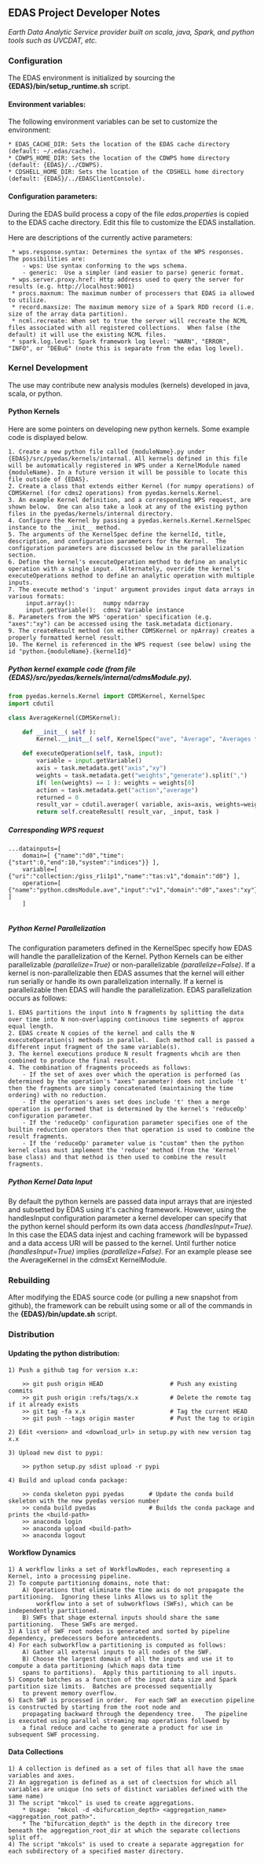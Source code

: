##                                EDAS Project Developer Notes

_Earth Data Analytic Service provider built on scala, java, Spark, and python tools such as UVCDAT, etc._

###  Configuration

The EDAS environment is initialized by sourcing the **{EDAS}/bin/setup_runtime.sh** script.

####  Environment variables:
The following environment variables can be set to customize the environment:

    * EDAS_CACHE_DIR: Sets the location of the EDAS cache directory (default: ~/.edas/cache).
    * CDWPS_HOME_DIR: Sets the location of the CDWPS home directory (default: {EDAS}/../CDWPS).
    * CDSHELL_HOME_DIR: Sets the location of the CDSHELL home directory (default: {EDAS}/../EDASClientConsole).

####  Configuration parameters:
During the EDAS build process a copy of the file _edas.properties_ is copied to the EDAS cache directory.
    Edit this file to customize the EDAS installation. 
    
Here are descriptions of the currently active parameters:
     
     * wps.response.syntax: Determines the syntax of the WPS responses.  The possibilities are:
        - wps: Use syntax conforming to the wps schema.
        - generic:  Use a simpler (and easier to parse) generic format.
     * wps.server.proxy.href: Http address used to query the server for results (e.g. http://localhost:9001)
     * procs.maxnum: The maximum number of processers that EDAS ia allowed to utilize.
     * record.maxsize: The maximum memory size of a Spark RDD record (i.e. size of the array data partition).
     * ncml.recreate: When set to true the server will recreate the NCML files associated with all registered collections.  When false (the default) it will use the existing NCML files.
     * spark.log.level: Spark framework log level: "WARN", "ERROR", "INFO", or "DEBuG" (note this is separate from the edas log level).    

###  Kernel Development

The use may contribute new analysis modules (kernels) developed in java, scala, or python.  

#### Python Kernels
Here are some pointers on developing new python kernels. Some example code is displayed below.

    1. Create a new python file called {moduleName}.py under {EDAS}/src/pyedas/kernels/internal. All kernels defined in this file will be automatically registered in WPS under a KernelModule named {moduleName}. In a future version it will be possible to locate this file outside of {EDAS}.
    2. Create a class that extends either Kernel (for numpy operations) of CDMSKernel (for cdms2 operations) from pyedas.kernels.Kernel.  
    3. An example Kernel definition, and a corresponding WPS request, are shown below.  One can also take a look at any of the existing python files in the pyedas/kernels/internal directory.
    4. Configure the Kernel by passing a pyedas.kernels.Kernel.KernelSpec instance to the __init__ method.  
    5. The arguments of the KernelSpec define the kernelId, title, description, and configuration parameters for the Kernel.  The configuration parameters are discussed below in the parallelization section.
    6. Define the kernel's executeOperation method to define an analytic operation with a single input.  Alternately, override the kernel's executeOperations method to define an analytic operation with multiple inputs.
    7. The execute method's 'input' argument provides input data arrays in various formats:
         input.array():        numpy ndarray
         input.getVariable():  cdms2 Variable instance
    8. Parameters from the WPS 'operation' specification (e.g. "axes":"xy") can be accessed using the task.metadata dictionary.
    9. The createResult method (on either CDMSKernel or npArray) creates a properly formatted kernel result.
    10. The Kernel is referenced in the WPS request (see below) using the id "python.{moduleName}.{kernelId}"
    
##### Python kernel example code (from file {EDAS}/src/pyedas/kernels/internal/cdmsModule.py).

```python
from pyedas.kernels.Kernel import CDMSKernel, KernelSpec
import cdutil

class AverageKernel(CDMSKernel):

    def __init__( self ):
        Kernel.__init__( self, KernelSpec("ave", "Average", "Averages the inputs using UVCDAT with area weighting by default", parallelize=True ) )

    def executeOperation(self, task, input):
        variable = input.getVariable()
        axis = task.metadata.get("axis","xy")
        weights = task.metadata.get("weights","generate").split(",")
        if( len(weights) == 1 ): weights = weights[0]
        action = task.metadata.get("action","average")
        returned = 0
        result_var = cdutil.averager( variable, axis=axis, weights=weights, action=action, returned=returned )
        return self.createResult( result_var, _input, task )

```
##### Corresponding WPS request
```
...datainputs=[
    domain=[ {"name":"d0","time":{"start":0,"end":10,"system":"indices"}} ],
    variable=[ {"uri":"collection:/giss_r1i1p1","name":"tas:v1","domain":"d0"} ],
    operation=[ {"name":"python.cdmsModule.ave","input":"v1","domain":"d0","axes":"xy"} ]
    ]
    
```

##### Python Kernel Parallelization
The configuration parameters defined in the KernelSpec specify how EDAS will handle the parallelization of the Kernel.   Python Kernels can be 
either parallelizable _(parallelize=True)_ or non-parallelizable _(parallelize=False)_.  If a kernel is non-parallelizable then EDAS assumes that the kernel will either run serially or handle
its own parallelization internally.  If a kernel is parallelizable then EDAS will handle the parallelization.  EDAS parallelization occurs as follows:

    1. EDAS partitions the input into N fragments by splitting the data over time into N non-overlapping continuous time segments of approx equal length.
    2. EDAS create N copies of the kernel and calls the N executeOperation(s) methods in parallel.  Each method call is passed a different input fragment of the same variable(s).
    3. The kernel executions produce N result fragments whcih are then combined to produce the final result.
    4. The combination of fragments proceeds as follows:
        - If the set of axes over which the operation is performed (as determined by the operation's "axes" parameter) does not include 't' then the fragments are simply concatenated (maintaining the time ordering) with no reduction.
        - If the operation's axes set does include 't' then a merge operation is performed that is determined by the kernel's 'reduceOp' configuration parameter.
        - If the 'reduceOp' configuration parameter specifies one of the builtin reduction operators then that operation is used to combine the result fragments.
        - If the 'reduceOp' parameter value is "custom" then the python kernel class must implement the 'reduce' method (from the 'Kernel' base class) and that method is then used to combine the result fragments.

##### Python Kernel Data Input
By default the python kernels are passed data input arrays that are injested and subsetted by EDAS using it's caching framework.
However, using the handlesInput configuration parameter a kernel developer can specify that the python kernel should
perform its own data access  _(handlesInput=True)_.   In this case the EDAS data injest and caching framework will be bypassed
and a data access URI will be passed to the kernel.  Until further notice _(handlesInput=True)_ implies _(parallelize=False)_.
 For an example please see the AverageKernel in the cdmsExt KernelModule.

###  Rebuilding

After modifying the EDAS source code (or pulling a new snapshot from github), the framework can be rebuilt using some or all of the 
commands in the **{EDAS}/bin/update.sh** script.

###  Distribution

####  Updating the python distribution:

    1) Push a github tag for version x.x:
    
        >> git push origin HEAD                   # Push any existing commits
        >> git push origin :refs/tags/x.x         # Delete the remote tag if it already exists
        >> git tag -fa x.x                        # Tag the current HEAD
        >> git push --tags origin master          # Pust the tag to origin
        
    2) Edit <version> and <download_url> in setup.py with new version tag x.x
    
    3) Upload new dist to pypi:
     
        >> python setup.py sdist upload -r pypi
        
    4) Build and upload conda package:
    
        >> conda skeleton pypi pyedas       # Update the conda build skeleton with the new pyedas version number
        >> conda build pyedas               # Builds the conda package and prints the <build-path>
        >> anaconda login
        >> anaconda upload <build-path>
        >> anaconda logout
        
        
#### Workflow Dynamics

    1) A workflow links a set of WorkflowNodes, each representing a Kernel, into a processing pipeline.
    2) To compute partitioning domains, note that:
        A) Operations that eliminate the time axis do not propagate the partitioning.  Ignoring these links Allows us to split the 
            workflow into a set of subworkflows (SWFs), which can be independently partitioned.
        B) SWFs that shage external inputs should share the same partitioning.  These SWFs are merged.
    3) A list of SWF root nodes is generated and sorted by pipeline dependency, predecessors before antecedents.
    4) For each subworkflow a partitioning is computed as follows:
        A) Gather all external inputs to all nodes of the SWF.
        B) Choose the largest domain of all the inputs and use it to compute a data partitioning (which maps data time 
        spans to partitions).  Apply this partitioning to all inputs.
    5) Compute batches as a function of the input data size and Spark partition size limits.  Batches are processed sequentially
        to prevent memory overflow. 
    6) Each SWF is processed in order.  For each SWF an execution pipeline is constructed by starting from the root node and 
        propagating backward through the dependency tree.   The pipeline is executed using parallel streaming map operations followed by
        a final reduce and cache to generate a product for use in subsequent SWF processing. 
  
 #### Data Collections
 
    1) A collection is defined as a set of files that all have the smae variables and axes.
    2) An aggregation is defined as a set of cleectsion for which all variables are unique (no sets of distinct variables defined with the same name)
    3) The script "mkcol" is used to create aggregations.  
        * Usage:  "mkcol -d <bifurcation_depth> <aggregation_name> <aggregation_root_path>". 
        * The "bifurcation_depth" is the depth in the direcory tree beneath the aggregation_root_dir at which the separate collections split off.
    4) The script "mkcols" is used to create a separate aggregation for each subdirectory of a specified master directory.       
    